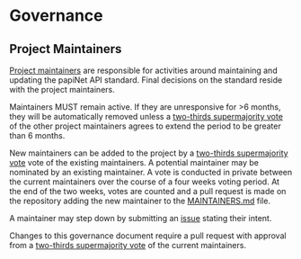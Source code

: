 # Governance

## Project Maintainers

[Project maintainers](MAINTAINERS.md) are responsible for activities around maintaining and updating the papiNet API standard. Final decisions on the standard reside with the project maintainers.

Maintainers MUST remain active. If they are unresponsive for >6 months, they will be automatically removed unless a [two-thirds supermajority vote](https://en.wikipedia.org/wiki/Supermajority#Two-thirds_vote) of the other project maintainers agrees to extend the period to be greater than 6 months.

New maintainers can be added to the project by a [two-thirds supermajority vote](https://en.wikipedia.org/wiki/Supermajority#Two-thirds_vote) vote of the existing maintainers. A potential maintainer may be nominated by an existing maintainer. A vote is conducted in private between the current maintainers over the course of a four weeks voting period. At the end of the two weeks, votes are counted and a pull request is made on the repository adding the new maintainer to the [MAINTAINERS.md](MAINTAINERS.md) file.

A maintainer may step down by submitting an [issue](https://github.com/papinet/papiNet-API/issues/new) stating their intent.

Changes to this governance document require a pull request with approval from a
[two-thirds supermajority vote](https://en.wikipedia.org/wiki/Supermajority#Two-thirds_vote) of
the current maintainers.
